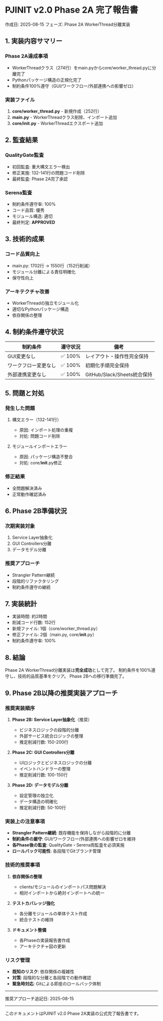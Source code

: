 # PJINIT v2.0 Phase 2A 完了報告書
作成日: 2025-08-15
フェーズ: Phase 2A WorkerThread分離実装

## 1. 実装内容サマリー

### Phase 2A達成事項
- WorkerThreadクラス（274行）をmain.pyからcore/worker_thread.pyに分離完了
- Pythonパッケージ構造の正規化完了
- 制約条件100%遵守（GUI/ワークフロー/外部連携への影響ゼロ）

### 実装ファイル
1. **core/worker_thread.py** - 新規作成（252行）
2. **main.py** - WorkerThreadクラス削除、インポート追加
3. **core/__init__.py** - WorkerThreadエクスポート追加

## 2. 監査結果

### QualityGate監査
- 初回監査: 重大構文エラー検出
- 修正実施: 132-141行の問題コード削除
- 最終監査: Phase 2A完了承認

### Serena監査
- 制約条件遵守率: 100%
- コード品質: 優秀
- モジュール構造: 適切
- 最終判定: **APPROVED**

## 3. 技術的成果

### コード品質向上
- main.py: 1702行 → 1550行（152行削減）
- モジュール分離による責任明確化
- 保守性向上

### アーキテクチャ改善
- WorkerThreadの独立モジュール化
- 適切なPythonパッケージ構造
- 依存関係の整理

## 4. 制約条件遵守状況

| 制約条件 | 遵守状況 | 備考 |
|---------|---------|------|
| GUI変更なし | ✅ 100% | レイアウト・操作性完全保持 |
| ワークフロー変更なし | ✅ 100% | 初期化手順完全保持 |
| 外部連携変更なし | ✅ 100% | GitHub/Slack/Sheets統合保持 |

## 5. 問題と対処

### 発生した問題
1. 構文エラー（132-141行）
   - 原因: インポート処理の重複
   - 対処: 問題コード削除

2. モジュールインポートエラー
   - 原因: パッケージ構造不整合
   - 対処: core/__init__.py修正

### 修正結果
- 全問題解決済み
- 正常動作確認済み

## 6. Phase 2B準備状況

### 次期実装対象
1. Service Layer抽象化
2. GUI Controllers分離
3. データモデル分離

### 推奨アプローチ
- Strangler Pattern継続
- 段階的リファクタリング
- 制約条件遵守の継続

## 7. 実装統計

- 実装時間: 約2時間
- 削減コード行数: 152行
- 新規ファイル: 1個（core/worker_thread.py）
- 修正ファイル: 2個（main.py, core/__init__.py）
- 制約条件遵守率: 100%

## 8. 結論

Phase 2A WorkerThread分離実装は**完全成功**として完了。
制約条件を100%遵守し、技術的品質基準をクリア。
Phase 2Bへの移行準備完了。

## 9. Phase 2B以降の推奨実装アプローチ

### 推奨実装順序
1. **Phase 2B: Service Layer抽象化**（推奨）
   - ビジネスロジックの段階的分離
   - 外部サービス統合ロジックの整理
   - 推定削減行数: 150-200行

2. **Phase 2C: GUI Controllers分離**
   - UIロジックとビジネスロジックの分離
   - イベントハンドラーの整理
   - 推定削減行数: 100-150行

3. **Phase 2D: データモデル分離**
   - 設定管理の独立化
   - データ構造の明確化
   - 推定削減行数: 50-100行

### 実装上の注意事項
- **Strangler Pattern継続**: 既存機能を保持しながら段階的に分離
- **制約条件の厳守**: GUI/ワークフロー/外部連携への影響ゼロを維持
- **各Phase後の監査**: QualityGate・Serena両監査を必須実施
- **ロールバック可能性**: 各段階でGitブランチ管理

### 技術的推奨事項
1. **依存関係の整理**
   - clients/モジュールのインポートパス問題解決
   - 相対インポートから絶対インポートへの統一

2. **テストカバレッジ強化**
   - 各分離モジュールの単体テスト作成
   - 統合テストの維持

3. **ドキュメント整備**
   - 各Phaseの実装報告書作成
   - アーキテクチャ図の更新

### リスク管理
- **既知のリスク**: 依存関係の複雑性
- **対策**: 段階的な分離と各段階での動作確認
- **緊急時対応**: Gitによる即座のロールバック体制

---
推奨アプローチ追記日: 2025-08-15

---
このドキュメントはPJINIT v2.0 Phase 2A実装の公式完了報告書です。